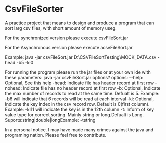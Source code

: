 # CsvFileSorter 
A practice project that means to design and produce a program that can sort larg csv files, with short amount of memory useg.

For the synchronized version please execute 
csvFileSort.jar

For the Asynchronous version please execute
acsvFileSort.jar

Example: java -jar csvFileSort.jar D:\CSVFileSortTesting\MOCK_DATA.csv -head -b5 -ki0

For running the program please run the jar files or at your own ide with these parameters:
java -jar csvFileSort.jar <File-path> options?
options:
	--help: Optional, See this help
	-head: Indicate file has header record at first row
	-nohead: Indicate file has no header record at first row
	-b<Size>: Optional, Indicate the max number of records to read at the same time. Defualt is 5. Example: -b6 will indicate that 6 records will be read at each interval
	-ki<index>: Optional, Indicate the key index in the csv record row. Default is 0(first column). Example: -ki11 will indicate the key is in the 12th column
	-t<type>: Inform of key value type for correct sorting. Mainly string or long.Defualt is Long. Suports:string|double|longExample: -tstring
  
  In a personal notice.
  I may have made many crimes against the java and programing nation.
  Please feel free to contribute.

